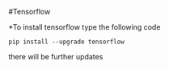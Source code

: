 #Tensorflow

*To install tensorflow type the following code

```
pip install --upgrade tensorflow
```

there will be further updates
